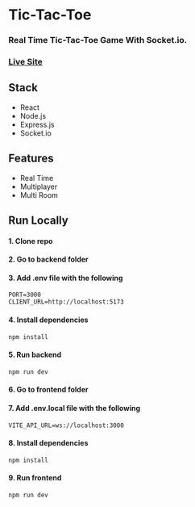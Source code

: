 # Tic-Tac-Toe

### Real Time Tic-Tac-Toe Game With Socket.io.

### [Live Site](https://tic-tac-toe-hudasale7.vercel.app)

## Stack

- React
- Node.js
- Express.js
- Socket.io

## Features

- Real Time
- Multiplayer
- Multi Room

## Run Locally

#### 1. Clone repo

#### 2. Go to backend folder

#### 3. Add .env file with the following

```
PORT=3000
CLIENT_URL=http://localhost:5173
```

#### 4. Install dependencies

```
npm install
```

#### 5. Run backend

```
npm run dev
```

#### 6. Go to frontend folder

#### 7. Add .env.local file with the following

```
VITE_API_URL=ws://localhost:3000
```

#### 8. Install dependencies

```
npm install
```

#### 9. Run frontend

```
npm run dev
```
